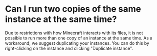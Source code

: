 # Can I run two copies of the same instance at the same time?

Due to restrictions with how Minecraft interacts with its files, it is not possible to run more than one copy of an instance at the same time. As a workaround, we suggest duplicating your instances. You can do this by right-clicking on the instance and clicking "Duplicate instance".
